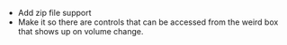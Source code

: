 - Add zip file support
- Make it so there are controls that can be accessed from the weird box that shows up on volume change.